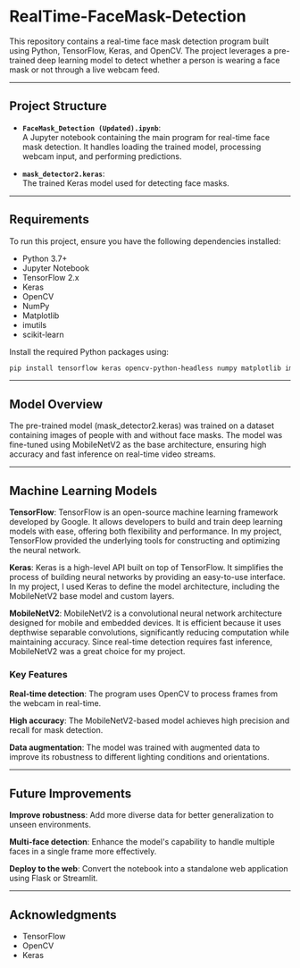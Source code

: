 # RealTime-FaceMask-Detection
This repository contains a real-time face mask detection program built using Python, TensorFlow, Keras, and OpenCV. 
The project leverages a pre-trained deep learning model to detect whether a person is wearing a face mask or not through a live webcam feed.

-------

## **Project Structure**

- **`FaceMask_Detection (Updated).ipynb`**:  
  A Jupyter notebook containing the main program for real-time face mask detection. It handles loading the trained model, processing webcam input, and performing predictions.
  
- **`mask_detector2.keras`**:  
  The trained Keras model used for detecting face masks.

---

## **Requirements**

To run this project, ensure you have the following dependencies installed:

- Python 3.7+
- Jupyter Notebook
- TensorFlow 2.x
- Keras
- OpenCV
- NumPy
- Matplotlib
- imutils
- scikit-learn

Install the required Python packages using:

```bash
pip install tensorflow keras opencv-python-headless numpy matplotlib imutils scikit-learn
```

---

## Model Overview
The pre-trained model (mask_detector2.keras) was trained on a dataset containing images of people with and without face masks. The model was fine-tuned using MobileNetV2 as the base architecture, ensuring high accuracy and fast inference on real-time video streams.

---

## Machine Learning Models
**TensorFlow**:
TensorFlow is an open-source machine learning framework developed by Google. It allows developers to build and train deep learning models with ease, offering both flexibility and performance. In my project, TensorFlow provided the underlying tools for constructing and optimizing the neural network.

**Keras**:
Keras is a high-level API built on top of TensorFlow. It simplifies the process of building neural networks by providing an easy-to-use interface. In my project, I used Keras to define the model architecture, including the MobileNetV2 base model and custom layers.

**MobileNetV2**:
MobileNetV2 is a convolutional neural network architecture designed for mobile and embedded devices. It is efficient because it uses depthwise separable convolutions, significantly reducing computation while maintaining accuracy. Since real-time detection requires fast inference, MobileNetV2 was a great choice for my project.

### Key Features

**Real-time detection**: The program uses OpenCV to process frames from the webcam in real-time.

**High accuracy**: The MobileNetV2-based model achieves high precision and recall for mask detection.

**Data augmentation**: The model was trained with augmented data to improve its robustness to different lighting conditions and orientations.

---

## Future Improvements
**Improve robustness**: Add more diverse data for better generalization to unseen environments.

**Multi-face detection**: Enhance the model's capability to handle multiple faces in a single frame more effectively.

**Deploy to the web**: Convert the notebook into a standalone web application using Flask or Streamlit.

---

## Acknowledgments
- TensorFlow
- OpenCV
- Keras
